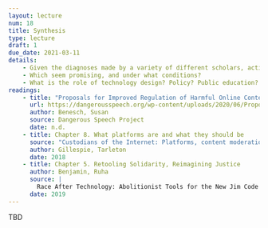```yaml
---
layout: lecture
num: 18
title: Synthesis
type: lecture
draft: 1
due_date: 2021-03-11
details: 
    - Given the diagnoses made by a variety of different scholars, activists, and your classmates, what are possible remedies suggested?
    - Which seem promising, and under what conditions?
    - What is the role of technology design? Policy? Public education? Others?
readings:
    - title: "Proposals for Improved Regulation of Harmful Online Content"
      url: https://dangerousspeech.org/wp-content/uploads/2020/06/Proposals-for-Improved-Regulation-of-Harmful-Online-Content-Formatted-v5.2.1.pdf
      author: Benesch, Susan
      source: Dangerous Speech Project
      date: n.d.
    - title: Chapter 8. What platforms are and what they should be
      source: "Custodians of the Internet: Platforms, content moderation, and the hidden decisions that shape social media"
      author: Gillespie, Tarleton
      date: 2018
    - title: Chapter 5. Retooling Solidarity, Reimagining Justice
      author: Benjamin, Ruha
      source: |
        Race After Technology: Abolitionist Tools for the New Jim Code
      date: 2019
---
```



TBD